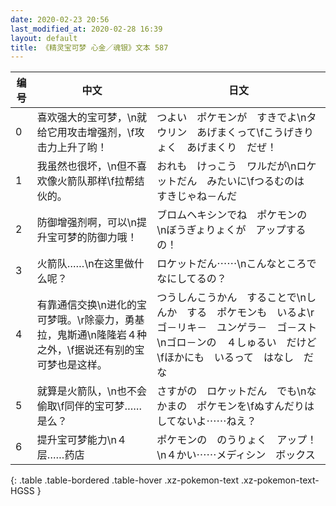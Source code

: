 ```yaml
---
date: 2020-02-23 20:56
last_modified_at: 2020-02-28 16:39
layout: default
title: 《精灵宝可梦 心金／魂银》文本 587
---
```

| 编号 | 中文 | 日文 |
| ---- | ---- | ---- |
| 0 | 喜欢强大的宝可梦，\n就给它用攻击增强剂，\f攻击力上升了哟！ | つよい　ポケモンが　すきでよ\nタウリン　あげまくって\fこうげきりょく　あげまくり　だぜ！ |
| 1 | 我虽然也很坏，\n但不喜欢像火箭队那样\f拉帮结伙的。 | おれも　けっこう　ワルだが\nロケットだん　みたいに\fつるむのは　すきじゃね－んだ |
| 2 | 防御增强剂啊，可以\n提升宝可梦的防御力哦！ | ブロムヘキシンでね　ポケモンの　\nぼうぎょりょくが　アップするの！ |
| 3 | 火箭队……\n在这里做什么呢？ | ロケットだん⋯⋯\nこんなところで　なにしてるの？ |
| 4 | 有靠通信交换\n进化的宝可梦哦。\r除豪力，勇基拉，鬼斯通\n隆隆岩４种之外，\f据说还有别的宝可梦也是这样。 | つうしんこうかん　することで\nしんか　する　ポケモンも　いるよ\rゴ－リキ－　ユンゲラ－　ゴ－スト\nゴロ－ンの　４しゅるい　だけど\fほかにも　いるって　はなし　だな |
| 5 | 就算是火箭队，\n也不会偷取\f同伴的宝可梦……是么？ | さすがの　ロケットだん　でも\nなかまの　ポケモンを\fぬすんだりは　してないよ⋯⋯ねえ？ |
| 6 | 提升宝可梦能力\n４层……药店 | ポケモンの　のうりょく　アップ！\n４かい⋯⋯メディシン　ボックス |
{: .table .table-bordered .table-hover .xz-pokemon-text .xz-pokemon-text-HGSS }